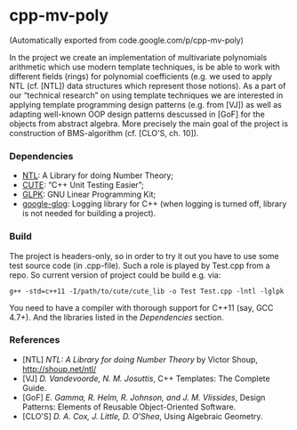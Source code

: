 # cpp-mv-poly

(Automatically exported from code.google.com/p/cpp-mv-poly)

In the project we create an implementation of multivariate polynomials arithmetic which use modern template 
techniques, is be able to work with different fields (rings) for polynomial coefficients (e.g. we used to apply NTL (cf. [NTL]) data structures which represent those notions). As a part of our “technical 
research” on using template techniques we are interested in applying template programming design patterns (e.g. 
from [VJ]) as well as adapting well-known OOP design patterns descussed in [GoF] for the objects from abstract algebra. More precisely the main goal of the project is construction of BMS-algorithm (cf. [CLO'S, ch. 10]).

### Dependencies

  * [NTL](http://shoup.net/ntl/): A Library for doing Number Theory;
  * [CUTE](http://cute-test.com/projects/cute/wiki/CUTE_standalone): “C++ Unit Testing Easier”;
  * [GLPK](http://www.gnu.org/software/glpk/): GNU Linear Programming Kit;
  * [google-glog](http://code.google.com/p/google-glog/): Logging library for C++ (when logging is turned off, library is not needed for building a project).

### Build

The project is headers-only, so in order to try it out you have to use some test source code (in .cpp-file). Such a role is played by Test.cpp from a repo. So current version of project could be build e.g. via:

    g++ -std=c++11 -I/path/to/cute/cute_lib -o Test Test.cpp -lntl -lglpk

You need to have a compiler with thorough support for C++11 (say, GCC 4.7+). And the libraries listed in the _Dependencies_ section.

### References 

  * [NTL] _NTL: A Library for doing Number Theory_ by Victor Shoup, http://shoup.net/ntl/
  * [VJ] _D. Vandevoorde, N. M. Josuttis_, C++ Templates: The Complete Guide.
  * [GoF] _E. Gamma, R. Helm, R. Johnson, and J. M. Vlissides_, Design Patterns: Elements of Reusable Object-Oriented Software.
  * [CLO'S] _D. A. Cox, J. Little, D. O'Shea_, Using Algebraic Geometry.
